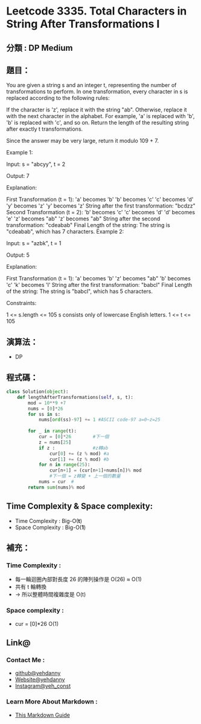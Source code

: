 # Leetcode  3335. Total Characters in String After Transformations I

## 分類 : DP Medium

## 題目：
You are given a string s and an integer t, representing the number of transformations to perform. In one transformation, every character in s is replaced according to the following rules:

If the character is 'z', replace it with the string "ab".
Otherwise, replace it with the next character in the alphabet. For example, 'a' is replaced with 'b', 'b' is replaced with 'c', and so on.
Return the length of the resulting string after exactly t transformations.

Since the answer may be very large, return it modulo 109 + 7.

Example 1:

Input: s = "abcyy", t = 2

Output: 7

Explanation:

First Transformation (t = 1):
'a' becomes 'b'
'b' becomes 'c'
'c' becomes 'd'
'y' becomes 'z'
'y' becomes 'z'
String after the first transformation: "bcdzz"
Second Transformation (t = 2):
'b' becomes 'c'
'c' becomes 'd'
'd' becomes 'e'
'z' becomes "ab"
'z' becomes "ab"
String after the second transformation: "cdeabab"
Final Length of the string: The string is "cdeabab", which has 7 characters.
Example 2:

Input: s = "azbk", t = 1

Output: 5

Explanation:

First Transformation (t = 1):
'a' becomes 'b'
'z' becomes "ab"
'b' becomes 'c'
'k' becomes 'l'
String after the first transformation: "babcl"
Final Length of the string: The string is "babcl", which has 5 characters.
 
Constraints:

1 <= s.length <= 105
s consists only of lowercase English letters.
1 <= t <= 105

## 演算法：
- DP

## 程式碼：
```python
class Solution(object):
    def lengthAfterTransformations(self, s, t):
        mod = 10**9 +7
        nums = [0]*26
        for ss in s:
            nums[ord(ss)-97] += 1 #ASCII code-97 a=0~z=25
        
        for _ in range(t):
            cur = [0]*26        #下一個
            z = nums[25]
            if z :              #z轉ab
                cur[0] += (z % mod) #a
                cur[1] += (z % mod) #b
            for n in range(25):
                cur[n+1] = (cur[n+1]+nums[n])% mod 
                #下一個 = z轉變 + 上一個的數量
            nums = cur  #
        return sum(nums)% mod
```
## Time Complexity & Space complexity:
- Time Complexity   :   Big-O(__t__)
- Space Complexity   :  Big-O(__1__)

## 補充：
### Time Complexity :
- 每一輪迴圈內部對長度 26 的陣列操作是 O(26) ≈ O(1)
- 共有 t 輪轉換
- → 所以整體時間複雜度是 O(t)
### Space complexity :
- cur = [0]*26 O(1)

## Link@
### Contact Me : 
- [github@yehdanny](https://github.com/yehdanny)
- [Website@yehdanny](https://yehdanny.github.io/mypage/html/index.html)
- [Instagram@yeh_const](https://www.instagram.com/yeh_const?igsh=MTVlNTl2eGVkeWI2MA%3D%3D&utm_source=qr)
### Learn More About Markdown :
- [This Markdown Guide](https://www.markdownguide.org/)
